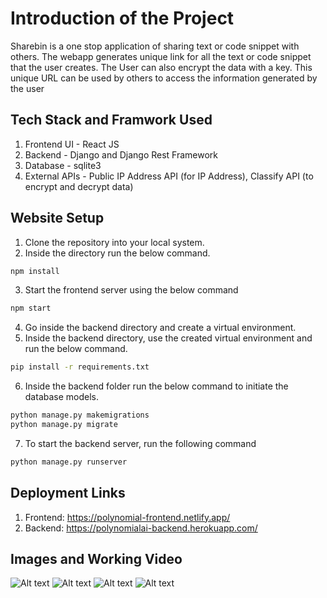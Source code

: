 # Introduction of the Project

Sharebin is a one stop application of sharing text or code snippet with others. The webapp generates unique link for all the text or code snippet that the user creates. The User can also encrypt the data with a key. This unique URL can be used by others to access the information generated by the user

## Tech Stack and Framwork Used
1. Frontend UI - React JS
2. Backend - Django and Django Rest Framework
3. Database - sqlite3
4. External APIs - Public IP Address API (for IP Address), Classify API (to encrypt and decrypt data)

## Website Setup

1. Clone the repository into your local system.
2. Inside the directory run the below command.

```bash
npm install
```
3. Start the frontend server using the below command

```bash
npm start
```
4. Go inside the backend directory and create a virtual environment.
5. Inside the backend directory, use the created virtual environment and run the below command.

```bash
pip install -r requirements.txt
```

6. Inside the backend folder run the below command to initiate the database models.
```bash
python manage.py makemigrations
python manage.py migrate
```
7. To start the backend server, run the following command
```bash
python manage.py runserver
```

## Deployment Links
1. Frontend: https://polynomial-frontend.netlify.app/
2. Backend: https://polynomialai-backend.herokuapp.com/


## Images and Working Video
![Alt text](./img1.jpg?raw=true "Title")
![Alt text](./img2.jpg?raw=true "Title")
![Alt text](./img3.jpg?raw=true "Title")
![Alt text](./img5.jpg?raw=true "Title")
